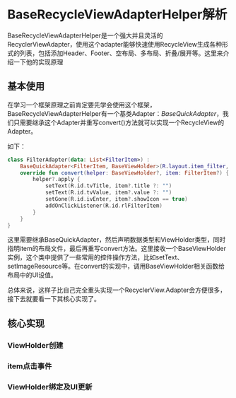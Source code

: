 # BaseRecycleViewAdapterHelper解析

BaseRecycleViewAdapterHelper是一个强大并且灵活的RecyclerViewAdapter，使用这个adapter能够快速使用RecycleView生成各种形式的列表，包括添加Header、Footer、空布局、多布局、折叠/展开等。这里来介绍一下他的实现原理

## 基本使用

在学习一个框架原理之前肯定要先学会使用这个框架，BaseRecycleViewAdapterHelper有一个基类Adapter：*BaseQuickAdapter*，我们只需要继承这个Adapter并重写convert()方法就可以实现一个RecycleView的Adapter。

如下：

```kotlin
class FilterAdapter(data: List<FilterItem>) :
    BaseQuickAdapter<FilterItem, BaseViewHolder>(R.layout.item_filter, data) {
    override fun convert(helper: BaseViewHolder?, item: FilterItem?) {
        helper?.apply {
            setText(R.id.tvTitle, item?.title ?: "")
            setText(R.id.tvValue, item?.value ?: "")
            setGone(R.id.ivEnter, item?.showIcon == true)
            addOnClickListener(R.id.rlFilterItem)
        }
    }
}
```

这里需要继承BaseQuickAdapter，然后声明数据类型和ViewHolder类型，同时指明item的布局文件，最后再重写convert方法。这里接收一个BaseViewHolder实例，这个类中提供了一些常用的控件操作方法，比如setText、setImageResource等。在convert的实现中，调用BaseViewHolder相关函数给布局中的UI设值。

总体来说，这样子比自己完全重头实现一个RecyclerView.Adapter会方便很多，接下去就要看一下其核心实现了。

## 核心实现

### ViewHolder创建

### item点击事件

### ViewHolder绑定及UI更新

